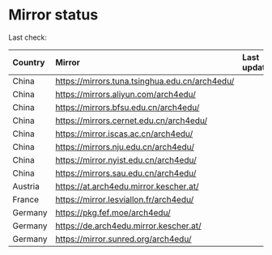 <script src="./time.js"></script>
# Mirror status
Last check: <script type="text/javascript">localize(1742315418.8667986);</script>

|Country|Mirror|Last update|
|:------|:-----|:----------|
|China|https://mirrors.tuna.tsinghua.edu.cn/arch4edu/|<script type="text/javascript">localize(1742280273);</script>|
|China|https://mirrors.aliyun.com/arch4edu/|<script type="text/javascript">localize(1742280273);</script>|
|China|https://mirrors.bfsu.edu.cn/arch4edu/|<script type="text/javascript">localize(1742280273);</script>|
|China|https://mirrors.cernet.edu.cn/arch4edu/|<script type="text/javascript">localize(1742280273);</script>|
|China|https://mirror.iscas.ac.cn/arch4edu/|<script type="text/javascript">localize(1742280273);</script>|
|China|https://mirrors.nju.edu.cn/arch4edu/|<script type="text/javascript">localize(1742193971);</script>|
|China|https://mirror.nyist.edu.cn/arch4edu/|<script type="text/javascript">localize(1742280273);</script>|
|China|https://mirrors.sau.edu.cn/arch4edu/|<script type="text/javascript">localize(1731653531);</script>|
|Austria|https://at.arch4edu.mirror.kescher.at/|<script type="text/javascript">localize(1742280273);</script>|
|France|https://mirror.lesviallon.fr/arch4edu/|<script type="text/javascript">localize(1742280273);</script>|
|Germany|https://pkg.fef.moe/arch4edu/|<script type="text/javascript">localize(1742280273);</script>|
|Germany|https://de.arch4edu.mirror.kescher.at/|<script type="text/javascript">localize(1742280273);</script>|
|Germany|https://mirror.sunred.org/arch4edu/|<script type="text/javascript">localize(1742280273);</script>|

<script src="./tablefilter/tablefilter.js"></script>
<script src="./table.js"></script>